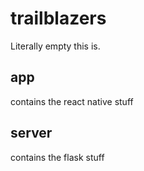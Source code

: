# trailblazers
Literally empty this is.

## app
contains the react native stuff

## server
contains the flask stuff
